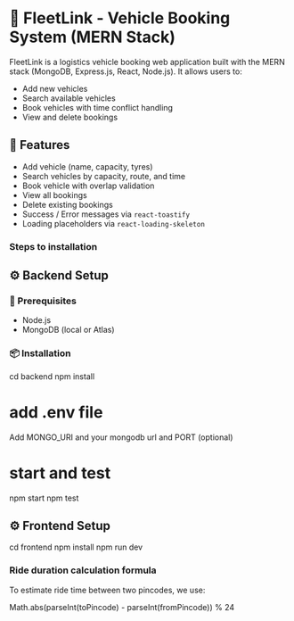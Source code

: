 # 🚛 FleetLink - Vehicle Booking System (MERN Stack)

FleetLink is a logistics vehicle booking web application built with the MERN stack (MongoDB, Express.js, React, Node.js). It allows users to:
- Add new vehicles
- Search available vehicles
- Book vehicles with time conflict handling
- View and delete bookings

## 🧩 Features

- Add vehicle (name, capacity, tyres)
- Search vehicles by capacity, route, and time
- Book vehicle with overlap validation
- View all bookings
- Delete existing bookings
- Success / Error messages via `react-toastify`
- Loading placeholders via `react-loading-skeleton`

 ### Steps to installation ###

## ⚙️ Backend Setup

### 🔧 Prerequisites
- Node.js
- MongoDB (local or Atlas)

### 📦 Installation

cd backend
npm install 

# add .env file 
Add MONGO_URI and your mongodb url 
and PORT (optional)

# start and test 
npm start 
npm test 

## ⚙️ Frontend Setup

cd frontend
npm install 
npm run dev 

### Ride duration calculation formula

To estimate ride time between two pincodes, we use:

Math.abs(parseInt(toPincode) - parseInt(fromPincode)) % 24








